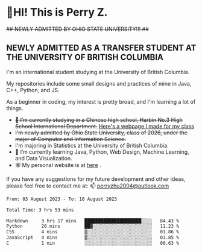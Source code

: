 # 🌄HI! This is Perry Z. <br> #
<s>## NEWLY ADMITTED BY OHIO STATE UNIVERSITY!!! ##</s>
## NEWLY ADMITTED AS A TRANSFER STUDENT AT THE UNIVERSITY OF BRITISH COLUMBIA ##
I'm an international student studying at the University of British Columbia. <br>

My repositories include some small designs and practices of mine in Java, C++, Python, and JS. <br>

As a beginner in coding, my interest is pretty broad, and I'm learning a lot of things. <br>
- <s>🔭 I’m currently studying in a Chinese high school, Harbin No.3 High School International Department.</s> [Here's a webpage I made for my class](https://perry2004.github.io/weirdos/)
- <s> I'm newly admitted by Ohio State University, class of 2026, under the major of Computer and Information Science. </s>
- I'm majoring in Statistics at the University of British Columbia. 
- 🌱 I’m currently learning Java, Python, Web Design, Machine Learning, and Data Visualization. 
- 🕸️ My personal website is at <a href="https://zhu-yp.cn">here</a> .  

If you have any suggestions for my future development and other ideas, please feel free to contact me at: 📫 [perryzhu2004@outlook.com](mailto:perryzhu2004@outlook.com)

<!--START_SECTION:waka-->

```txt
From: 03 August 2023 - To: 10 August 2023

Total Time: 3 hrs 53 mins

Markdown     3 hrs 17 mins   █████████████████████░░░░   84.43 %
Python       26 mins         ██▓░░░░░░░░░░░░░░░░░░░░░░   11.23 %
CSS          4 mins          ▒░░░░░░░░░░░░░░░░░░░░░░░░   01.86 %
JavaScript   4 mins          ▒░░░░░░░░░░░░░░░░░░░░░░░░   01.85 %
C            1 min           ░░░░░░░░░░░░░░░░░░░░░░░░░   00.63 %
```

<!--END_SECTION:waka-->
